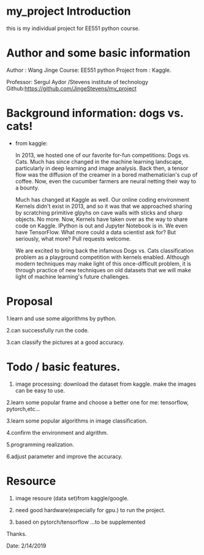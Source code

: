# my_project Introduction

this is my individual project for EE551 python course.

# Author and some basic information

Author : Wang Jinge
Course: EE551 python
Project from : Kaggle.

Professor: Sergul Aydor /Stevens institute of technology
Github:https://github.com/JingeStevens/my_project


# Background information: dogs vs. cats!

* from kaggle:

  In 2013, we hosted one of our favorite for-fun competitions:  Dogs vs. Cats. Much has since changed in the machine learning landscape, particularly in deep learning and image analysis. Back then, a tensor flow was the diffusion of the creamer in a bored mathematician's cup of coffee. Now, even the cucumber farmers are neural netting their way to a bounty.

  Much has changed at Kaggle as well. Our online coding environment Kernels didn't exist in 2013, and so it was that we approached sharing by scratching primitive glpyhs on cave walls with sticks and sharp objects. No more. Now, Kernels have taken over as the way to share code on Kaggle. IPython is out and Jupyter Notebook is in. We even have TensorFlow. What more could a data scientist ask for? But seriously, what more? Pull requests welcome.
  
  We are excited to bring back the infamous Dogs vs. Cats classification problem as a playground competition with kernels enabled. Although modern techniques may make light of this once-difficult problem, it is through practice of new techniques on old datasets that we will make light of machine learning's future challenges.
  
# Proposal
  1.learn and use some algorithms by python.
  
  2.can successfully run the code.
  
  3.can classify the pictures at a good accuracy.
 
# Todo  /  basic features.


1. image processing:
   download the dataset from kaggle.
   make the images can be easy to use.
   
2.learn some popular frame and choose a better one for me:
  tensorflow, pytorch,etc...
  
3.learn some popular algorithms in image classification.

4.confirm the environment and algrithm.

5.programming realization.

6.adjust parameter and improve the accuracy.
    



# Resource

1. image resoure (data set)from kaggle/google.

2. need good hardware(especially for gpu.) to run the project.

3. based on pytorch/tensorflow
...to be supplemented
    
Thanks.

Date: 2/14/2019
